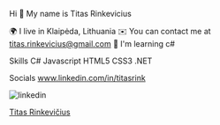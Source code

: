 Hi 👋 My name is Titas Rinkevicius


🌍  I live in Klaipėda, Lithuania
✉️  You can contact me at titas.rinkevicius@gmail.com
🧠  I'm learning c#


Skills
C# Javascript HTML5 CSS3 .NET

Socials
www.linkedin.com/in/titasrink


![linkedin](https://user-images.githubusercontent.com/95306863/185614061-4c77a3bd-f416-4d65-a336-a036e75b4f9d.svg)
<div class="badge-base LI-profile-badge" data-locale="en_US" data-size="medium" data-theme="dark" data-type="VERTICAL" data-vanity="titasrink" data-version="v1"><a class="badge-base__link LI-simple-link" href="https://lt.linkedin.com/in/titasrink?trk=profile-badge">Titas Rinkevičius</a></div>
              
